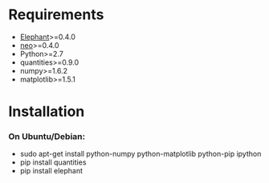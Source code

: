 
# Requirements
- [Elephant](https://github.com/NeuralEnsemble/elephant)>=0.4.0
- [neo](https://github.com/NeuralEnsemble/python-neo)>=0.4.0
- Python>=2.7
- quantities>=0.9.0
- numpy>=1.6.2
- matplotlib>=1.5.1


# Installation
### On Ubuntu/Debian:
- sudo apt-get install python-numpy python-matplotlib python-pip ipython
- pip install quantities
- pip install elephant


